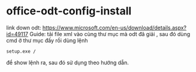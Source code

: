 # office-odt-config-install
link down odt: https://www.microsoft.com/en-us/download/details.aspx?id=49117
Guide: tải file xml vào cùng thư mục mà odt đã giải , sau đó dùng cmd ở thư mục đấy rồi dùng lệnh
```
setup.exe /
```
để show lệnh ra, sau đó sử dụng theo hướng dẫn.
